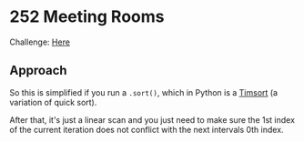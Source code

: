# 252 Meeting Rooms
Challenge: [Here](https://leetcode.com/problems/meeting-rooms/)

## Approach
So this is simplified if you run a `.sort()`, which in Python is a [Timsort](https://leetcode.com/problems/meeting-rooms/) (a variation of quick sort).

After that, it's just a linear scan and you just need to make sure the 1st index of the current iteration does not conflict with the next intervals 0th index.

